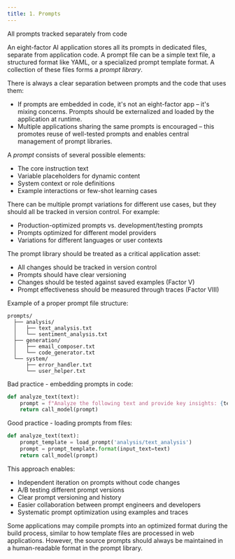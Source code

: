 ```yaml
---
title: 1. Prompts
---
```


All prompts tracked separately from code

An eight-factor AI application stores all its prompts in dedicated files, separate from application code. A prompt file can be a simple text file, a structured format like YAML, or a specialized prompt template format. A collection of these files forms a *prompt library*.

There is always a clear separation between prompts and the code that uses them:
* If prompts are embedded in code, it's not an eight-factor app – it's mixing concerns. Prompts should be externalized and loaded by the application at runtime.
* Multiple applications sharing the same prompts is encouraged – this promotes reuse of well-tested prompts and enables central management of prompt libraries.

A *prompt* consists of several possible elements:
* The core instruction text
* Variable placeholders for dynamic content
* System context or role definitions
* Example interactions or few-shot learning cases

There can be multiple prompt variations for different use cases, but they should all be tracked in version control. For example:
* Production-optimized prompts vs. development/testing prompts
* Prompts optimized for different model providers
* Variations for different languages or user contexts

The prompt library should be treated as a critical application asset:
* All changes should be tracked in version control
* Prompts should have clear versioning
* Changes should be tested against saved examples (Factor V)
* Prompt effectiveness should be measured through traces (Factor VIII)

Example of a proper prompt file structure:
```
prompts/
  ├── analysis/
  │   ├── text_analysis.txt
  │   └── sentiment_analysis.txt
  ├── generation/
  │   ├── email_composer.txt
  │   └── code_generator.txt
  └── system/
      ├── error_handler.txt
      └── user_helper.txt
```

Bad practice - embedding prompts in code:
```python
def analyze_text(text):
    prompt = f"Analyze the following text and provide key insights: {text}"
    return call_model(prompt)
```

Good practice - loading prompts from files:
```python
def analyze_text(text):
    prompt_template = load_prompt('analysis/text_analysis')
    prompt = prompt_template.format(input_text=text)
    return call_model(prompt)
```

This approach enables:
* Independent iteration on prompts without code changes
* A/B testing different prompt versions
* Clear prompt versioning and history
* Easier collaboration between prompt engineers and developers
* Systematic prompt optimization using examples and traces

Some applications may compile prompts into an optimized format during the build process, similar to how template files are processed in web applications. However, the source prompts should always be maintained in a human-readable format in the prompt library.
